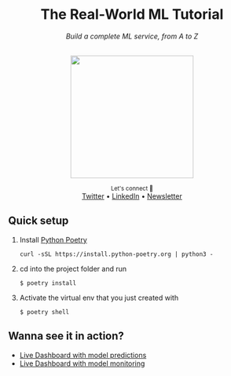 <div align="center">
    <h1>The Real-World ML Tutorial</h1>
    <i>Build a complete ML service, from A to Z </i>
</div>

<br />

<p align="center">
<img src="https://realworldmachinelearning.carrd.co/assets/images/image05.jpg?v=48b679cb" width="250" align="center">
</p>

<div align="center">
    <sub>Let's connect 🤗</sub>
    <br />
    <a href="https://twitter.com/paulabartabajo_">Twitter</a> •
    <a href="https://www.linkedin.com/in/pau-labarta-bajo-4432074b/">LinkedIn</a> •
    <a href="https://paulabartabajo.substack.com/">Newsletter</a>
<br />
</div>

## Quick setup

1. Install [Python Poetry](https://python-poetry.org/)
    ```
    curl -sSL https://install.python-poetry.org | python3 -
    ```

2. cd into the project folder and run
    ```
    $ poetry install
    ```

3. Activate the virtual env that you just created with
    ```
    $ poetry shell
    ```

## Wanna see it in action?

- [Live Dashboard with model predictions](https://taxi-demand-predictor.streamlit.app/)
- [Live Dashboard with model monitoring ](https://taxi-demand-predictor-monitoring.streamlit.app/)


